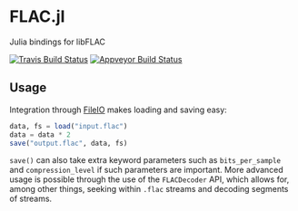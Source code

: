 # FLAC.jl

Julia bindings for libFLAC

[![Travis Build Status](https://travis-ci.org/dmbates/FLAC.jl.svg?branch=master)](https://travis-ci.org/dmbates/FLAC.jl)  [![Appveyor Build Status](https://ci.appveyor.com/api/projects/status/32r7s2skrgm9ubva?svg=true)](https://ci.appveyor.com/project/dmbates/flac-jl)

## Usage
Integration through [FileIO](https://github.com/JuliaIO/FileIO.jl) makes loading and saving easy:

```julia
data, fs = load("input.flac")
data = data * 2
save("output.flac", data, fs)
```

`save()` can also take extra keyword parameters such as `bits_per_sample` and `compression_level` if such parameters are important.  More advanced usage is possible through the use of the `FLACDecoder` API, which allows for, among other things, seeking within `.flac` streams and decoding segments of streams.
